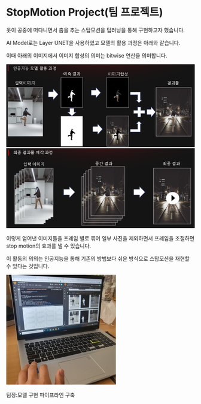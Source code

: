 # StopMotion Project(팀 프로젝트)

옷이 공중에 떠다니면서 춤을 추는 스탑모션을 딥러닝을 통해 구현하고자 했습니다.

AI Model로는 Layer UNET을 사용하였고 모델의 활용 과정은 아래와 같습니다.

이때 아래의 이미지에서 이미지 합성의 의미는 bitwise 연산을 의미합니다.

![1](./img/image.PNG)
![2](./img/image2.PNG)

이렇게 얻어낸 이미지들을 프레임 별로 묶어 일부 사진을 제외하면서 프레임을 조절하면 stop motion의 효과를 낼 수 있습니다.

이 활동의 의의는 인공지능을 통해 기존의 방법보다 쉬운 방식으로 스탑모션을 재현할 수 있다는 것입니다.

![3](./img/1.jpg)


팀장:모델 구현 파이프라인 구축